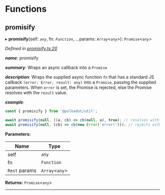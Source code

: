 

# Functions

<a id="promisify"></a>

##  promisify

▸ **promisify**(self: *`any`*, fn: *`Function`*, ...params: *`Array`<`any`>*): `Promise`<`any`>

*Defined in [promisify.ts:20](https://github.com/polkadot-js/common/blob/c85a727/packages/util/src/promisify.ts#L20)*

*__name__*: promisify

*__summary__*: Wraps an async callback into a `Promise`

*__description__*: Wraps the supplied async function `fn` that has a standard JS callback `(error: Error, result: any)` into a `Promise`, passing the supplied parameters. When `error` is set, the Promise is rejected, else the Promise resolves with the `result` value.

*__example__*:   

```javascript
const { promisify } from '@polkadot/util';

await promisify(null, ((a, cb) => cb(null, a), true); // resolves with `true`
await promisify(null, (cb) => cb(new Error('error!'))); // rejects with `error!`
```

**Parameters:**

| Name | Type |
| ------ | ------ |
| self | `any` |
| fn | `Function` |
| `Rest` params | `Array`<`any`> |

**Returns:** `Promise`<`any`>

___

